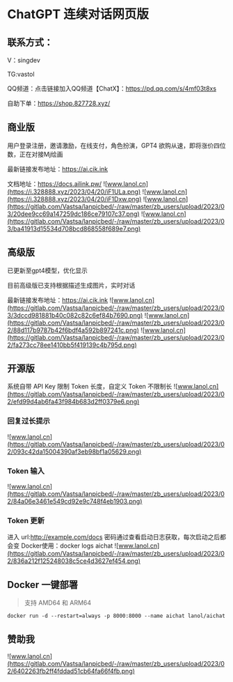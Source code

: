 # ChatGPT 连续对话网页版


## 联系方式：
V：singdev

TG:vastol

QQ频道：点击链接加入QQ频道【ChatX】：https://pd.qq.com/s/4mf03t8xs

自助下单：https://shop.827728.xyz/

## 商业版
用户登录注册，邀请激励，在线支付，角色扮演，GPT4
欲购从速，即将涨价四位数，正在对接Mj绘画

最新链接发布地址：https://ai.cik.ink

文档地址：https://docs.ailink.pw/
![www.lanol.cn](https://i.328888.xyz/2023/04/20/iF1ULa.png)
![www.lanol.cn](https://i.328888.xyz/2023/04/20/iF1Dxw.png)
![www.lanol.cn](https://gitlab.com/Vastsa/lanpicbed/-/raw/master/zb_users/upload/2023/03/20dee9cc69a147259dc186ce79107c37.png)
![www.lanol.cn](https://gitlab.com/Vastsa/lanpicbed/-/raw/master/zb_users/upload/2023/03/ba41913d15534d708bcd868558f689e7.png)
## 高级版
已更新至gpt4模型，优化显示

目前高级版已支持根据描述生成图片，实时对话

最新链接发布地址：https://ai.cik.ink
![www.lanol.cn](https://gitlab.com/Vastsa/lanpicbed/-/raw/master/zb_users/upload/2023/03/3dccd981881b40c082c82c6ef84b7690.png)
![www.lanol.cn](https://gitlab.com/Vastsa/lanpicbed/-/raw/master/zb_users/upload/2023/02/88d117b9787b42f6bdf4a592b897241c.png)
![www.lanol.cn](https://gitlab.com/Vastsa/lanpicbed/-/raw/master/zb_users/upload/2023/02/fa273cc78ee1410bb5f419139c4b795d.png)

## 开源版

系统自带 API Key 限制 Token 长度，自定义 Token 不限制长
![www.lanol.cn](https://gitlab.com/Vastsa/lanpicbed/-/raw/master/zb_users/upload/2023/02/efd99d4ab6fa43f984b683d2ff0379e6.png)

### 回复过长提示
![www.lanol.cn](https://gitlab.com/Vastsa/lanpicbed/-/raw/master/zb_users/upload/2023/02/093c42da15004390af3eb98bf1a05629.png)

### Token 输入
![www.lanol.cn](https://gitlab.com/Vastsa/lanpicbed/-/raw/master/zb_users/upload/2023/02/84a06e3461e549cd92e9c748f4eb1903.png)

### Token 更新

进入 url:http://example.com/docs
密码通过查看启动日志获取，每次启动之后都会变
Docker使用：docker logs aichat
![www.lanol.cn](https://gitlab.com/Vastsa/lanpicbed/-/raw/master/zb_users/upload/2023/02/836a212f125248038c5ce4d3627ef454.png)

## Docker 一键部署

> 支持 AMD64 和 ARM64

```shell
docker run -d --restart=always -p 8000:8000 --name aichat lanol/aichat
```

## 赞助我

![www.lanol.cn](https://gitlab.com/Vastsa/lanpicbed/-/raw/master/zb_users/upload/2023/02/6402263fb2ff4fddad51cb64fa66f4fb.png)
